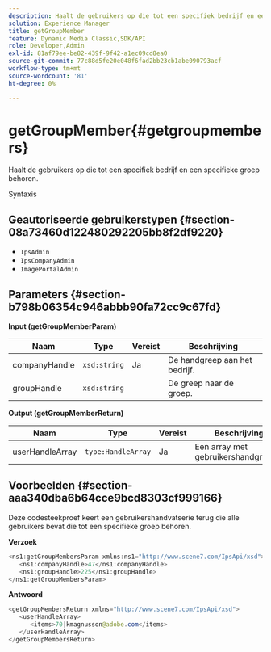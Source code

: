 ```yaml
---
description: Haalt de gebruikers op die tot een specifiek bedrijf en een specifieke groep behoren.
solution: Experience Manager
title: getGroupMember
feature: Dynamic Media Classic,SDK/API
role: Developer,Admin
exl-id: 81af79ee-be82-439f-9f42-a1ec09cd8ea0
source-git-commit: 77c88d5fe20e048f6fad2bb23cb1abe090793acf
workflow-type: tm+mt
source-wordcount: '81'
ht-degree: 0%

---
```


# getGroupMember{#getgroupmembers}

Haalt de gebruikers op die tot een specifiek bedrijf en een specifieke groep behoren.

Syntaxis

## Geautoriseerde gebruikerstypen {#section-08a73460d122480292205bb8f2df9220}

* `IpsAdmin`
* `IpsCompanyAdmin`
* `ImagePortalAdmin`

## Parameters {#section-b798b06354c946abbb90fa72cc9c67fd}

**Input (getGroupMemberParam)**

| Naam | Type | Vereist | Beschrijving |
|---|---|---|---|
| companyHandle | `xsd:string` | Ja | De handgreep aan het bedrijf. |
| groupHandle | `xsd:string` |  | De greep naar de groep. |

**Output (getGroupMemberReturn)**

| Naam | Type | Vereist | Beschrijving |
|---|---|---|---|
| userHandleArray | `type:HandleArray` | Ja | Een array met gebruikershandgrepen. |

## Voorbeelden {#section-aaa340dba6b64cce9bcd8303cf999166}

Deze codesteekproef keert een gebruikershandvatserie terug die alle gebruikers bevat die tot een specifieke groep behoren.

**Verzoek**

```java
<ns1:getGroupMembersParam xmlns:ns1="http://www.scene7.com/IpsApi/xsd">
   <ns1:companyHandle>47</ns1:companyHandle>
   <ns1:groupHandle>225</ns1:groupHandle>
</ns1:getGroupMembersParam>
```

**Antwoord**

```java
<getGroupMembersReturn xmlns="http://www.scene7.com/IpsApi/xsd">
   <userHandleArray>
      <items>70|kmagnusson@adobe.com</items>
   </userHandleArray>
</getGroupMembersReturn>
```
